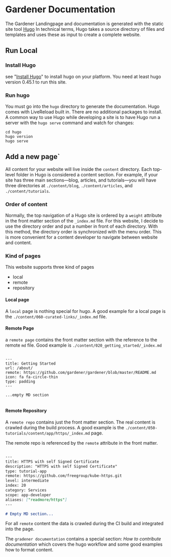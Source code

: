 # Gardener Documentation

The Gardener Landingpage and documentation is generated with the static site tool [Hugo](https://gohugo.io/about/what-is-hugo/)
In technical terms, Hugo takes a source directory of files and templates and uses these as input to create a complete website.


## Run Local 

### Install Hugo
see "[Install Hugo](https://gohugo.io/getting-started/quick-start/#step-1-install-hugo)" to install hugo on your
platform. You need at least hugo version 0.45.1 to run this site.

### Run hugo
You must go into the `hugo` directory to generate the documentation. Hugo comes with LiveReload built in. There are 
no additional packages to install. A common way to use Hugo while developing a site is to have Hugo run a server 
with the `hugo serve` command and watch for changes: 


``` 
cd hugo
hugo version 
hugo serve 
```

## Add a new page`

All content for your website will live inside the `content` directory. Each top-level folder in Hugo is considered a 
content section. For example, if your site has three main sections—blog, articles, and tutorials—you will have 
three directories at `./content/blog`, `./content/articles`, and `./content/tutorials`.

### Order of content
Normally, the top navigation of a Hugo site is ordered by a `weight` attribute in the front matter section of the `_index.md`
file. For this website, I decide to use the directory order and put a number in front of each directory. With this
method, the directory order is synchronized with the menu order. This is more convenient for a content developer 
to navigate between website and content.

### Kind of pages
This website supports three kind of pages
 - local
 - remote
 - repository
 
 
#### Local page
A `local` page is nothing special for hugo. A good example for a local page is the `./content/060-curated-links/_index.md`
file.

#### Remote Page
a `remote page` contains the front matter section with the reference to the remote `md` file.
Good example is `./content/020_getting_started/_index.md`

``` 

---
title: Getting Started
url: /about/
remote: https://github.com/gardener/gardener/blob/master/README.md
icon: fa fa-circle-thin
type: padding
---

...empty MD section


```


#### Remote Repository
A `remote repo` contains just the front matter section. The real content is crawled during the build process.
A good example is the `./content/050-tutorials/content/app/https/_index.md` page. 

The remote repo is referenced by the `remote` attribute in the front matter.

```md

---
title: HTTPS with self Signed Certificate
description: "HTTPS with self Signed Certificate"
type: tutorial-app
remote: https://github.com/freegroup/kube-https.git
level: intermediate
index: 20
category: Services
scope: app-developer
aliases: ["readmore/https"]
---

# Empty MD section...

```

For all `remote` content the data is crawled during the CI build and integrated into the page.

The `gradener documentation` contains a special section: *How to contribute documentation* which covers
the hugo workflow and some good examples how to format content.

